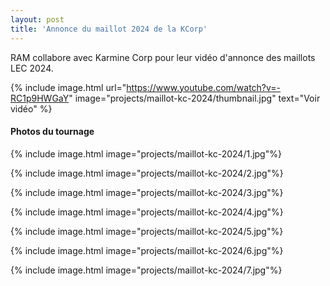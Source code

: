 ```yaml
---
layout: post
title: 'Annonce du maillot 2024 de la KCorp'
---
```

RAM collabore avec Karmine Corp pour leur vidéo d'annonce des maillots LEC 2024. 

{% include image.html url="https://www.youtube.com/watch?v=-RC1p9HWGaY" image="projects/maillot-kc-2024/thumbnail.jpg" text="Voir vidéo" %}

#### Photos du tournage

{% include image.html image="projects/maillot-kc-2024/1.jpg"%}

{% include image.html image="projects/maillot-kc-2024/2.jpg"%}

{% include image.html image="projects/maillot-kc-2024/3.jpg"%}

{% include image.html image="projects/maillot-kc-2024/4.jpg"%}

{% include image.html image="projects/maillot-kc-2024/5.jpg"%}

{% include image.html image="projects/maillot-kc-2024/6.jpg"%}

{% include image.html image="projects/maillot-kc-2024/7.jpg"%}
